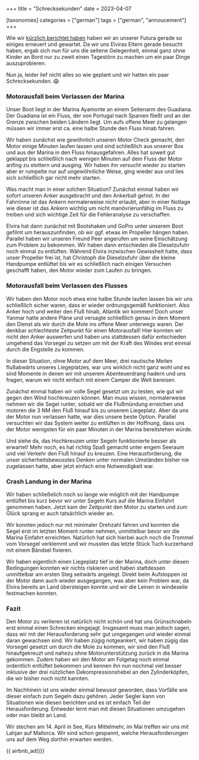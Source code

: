 +++
title = "Schrecksekunden"
date = 2023-04-07

[taxonomies]
categories = ["german"]
tags = ["german", "annoucement"]
+++


Wie wir [kürzlich berichtet haben](/winterprojekte) haben wir an unserer Futura gerade so einiges erneuert und gewartet. Da wir uns Elviras Eltern gerade besucht haben, ergab sich nun für uns die seltene Gelegenheit, einmal ganz ohne Kinder an Bord nur zu zweit einen Tagestörn zu machen um ein paar Dinge auszuprobieren.

Nun ja, leider lief nicht alles so wie geplant und wir hatten ein paar Schrecksekunden. 😱

<!-- more -->

### Motorausfall beim Verlassen der Marina

Unser Boot liegt in der Marina Ayamonte an einem Seitenarm des Guadiana. Der Guadiana ist ein Fluss, der von Portugal nach Spanien fließt und an der Grenze zwischen beiden Ländern liegt. Um aufs offene Meer zu gelangen müssen wir immer erst ca. eine halbe Stunde den Fluss hinab fahren.

Wir haben zunächst wie gewöhnlich unseren Motor Check gemacht, den Motor einige Minuten laufen lassen und sind schließlich aus unserer Box und aus der Marina in den Fluss hinausgefahren. Alles hat soweit gut geklappt bis schließlich nach wenigen Minuten auf dem Fluss der Motor anfing zu stottern und ausging. Wir haben ihn versucht wieder zu starten aber er rumpelte nur auf ungewöhnliche Weise, ging wieder aus und lies sich schließlich gar nicht mehr starten.

Was macht man in einer solchen Situation? Zunächst einmal haben wir sofort unseren Anker ausgebracht und den Ankerball gehist. In der Fahrrinne ist das Ankern normalerweise nicht erlaubt, aber in einer Notlage wie dieser ist das Ankern wichtig um nicht manövrierunfähig im Fluss zu treiben und sich wichtige Zeit für die Fehleranalyse zu verschaffen. 

Elvira hat dann zunächst mit Bootshaken und GoPro unter unserem Boot gefilmt um herauszunfinden, ob wir ggf. etwas im Propeller hängen haben. Parallel haben wir unseren Freund Peer angerufen um seine Einschätzung zum Problem zu bekommen. Wir haben dann entschieden die Dieselzufuhr noch einmal zu entlüften. Während Elvira inzwischen Gewissheit hatte, dass unser Propeller frei ist, hat Christoph die Dieselzufuhr über die kleine Handpumpe entlüftet bis wir es schließlich nach einigen Versuchen geschafft haben, den Motor wieder zum Laufen zu bringen.


### Motorausfall beim Verlassen des Flusses

Wir haben den Motor noch etwa eine halbe Stunde laufen lassen bis wir uns schließlich sicher waren, dass er wieder ordnungsgemäß funktioniert. Also Anker hoch und weiter den Fluß hinab, Atlantik wir kommen! Doch unser Yanmar hatte andere Pläne und versagte schließlich genau in dem Moment den Dienst als wir durch die Mole ins offene Meer unterwegs waren. Der denkbar schlechteste Zeitpunkt für einen Motorausfall! Hier konnten wir nicht den Anker auswerfen und haben uns stattdessen dafür entschieden umgehend das Vorsegel zu setzen um mit der Kraft des Windes erst einmal durch die Engstelle zu kommen.

In dieser Situation, ohne Motor auf dem Meer, drei nautische Meilen flußabwärts unseres Liegeplatzes, war uns wirklich nicht ganz wohl und es sind Momente in denen wir mit unserem Abenteuerdrang hadern und uns fragen, warum wir nicht einfach mit einem Camper die Welt bereisen.

Zunächst einmal haben wir volle Segel gesetzt um zu testen, wie gut wir gegen den Wind hochkreuzen können. Man muss wissen, normalerweise nehmen wir die Segel runter, sobald wir die Flußmündung erreichen und motoren die 3 NM den Fluß hinauf bis zu unserem Liegeplatz. Aber da uns der Motor nun verlassen hatte, war dies unsere beste Option. Parallel versuchten wir das System weiter zu entlüften in der Hoffnung, dass uns der Motor wenigsten für ein paar Minuten in der Marina bereitstehen würde.

Und siehe da, das Hochkreuzen unter Segeln funktionierte besser als erwartet! Mehr noch, es hat richtig Spaß gemacht unter engem Seeraum und viel Verkehr den Fluß hinauf zu kreuzen. Eine Herausforderung, die unser sicherheitsbewusstes Denken unter normalen Umständen bisher nie zugelassen hatte, aber jetzt einfach eine Notwendigkeit war.

### Crash Landung in der Marina

Wir haben schließelich noch so lange wie möglich mit der Handpumpe entlüftet bis kurz bevor wir unter Segeln Kurs auf die Marina Einfahrt genommen haben. Jetzt kam der Zeitpunkt den Motor zu starten und zum Glück sprang er auch tatsächlich wieder an.

Wir konnten jedoch nur mit minimaler Drehzahl fahren und konnten die Segel erst im letzten Moment runter nehmen, unmittelbar bevor wir die Marina Einfahrt erreichten. Natürlich hat sich hierbei auch noch die Trommel vom Vorsegel verklemmt und wir mussten das letzte Stück Tuch kurzerhand mit einem Bändsel fixieren.

Wir haben eigentlich einen Liegeplatz tief in der Marina, doch unter diesen Bedingungen konnten wir nichts riskieren und haben stattdessen unmittelbar am ersten Steg seitwärts angelegt. Direkt beim Aufstoppen ist der Motor dann auch wieder ausgegangen, was aber kein Problem war, da Elvira bereits an Land übersteigen konnte und wir die Leinen in windeseile festmachen konnten.

### Fazit

Den Motor zu verlieren ist natürlich nicht schön und hat uns Grünschnabeln erst einmal einen Schrecken eingejagt. Insgesamt muss man jedoch sagen, dass wir mit der Herausforderung sehr gut umgegangen und wieder einmal daran gewachsen sind. Wir haben zügig notgeankert, wir haben zügig das Vorsegel gesetzt um durch die Mole zu kommen, wir sind den Fluß hinaufgekreuzt und nahezu ohne Motorunterstützung zurück in die Marina gekommen. Zudem haben wir den Motor am Folgetag noch einmal ordentlich entlüftet bekommen und kennen ihn nun nochmal viel besser inklusive der drei nützlichen Dekompressionshebel an den Zylinderköpfen, die wir bisher noch nicht kannten.

Im Nachhinein ist uns wieder einmal bewusst geworden, dass Vorfälle wie dieser einfach zum Segeln dazu gehören. Jeder Segler kann von Situationen wie diesen berichten und es ist einfach Teil der Herausforderung. Entweder lernt man mit diesen Situationen umzugehen oder man bleibt an Land.

Wir stechen am 14. April in See, Kurs Mittelmehr, im Mai treffen wir uns mit Lahjan auf Mallorca. Wir sind schon gespannt, welche Herausforderungen uns auf dem Weg dorthin erwarten werden.


{{ airbnb_ad()}}


